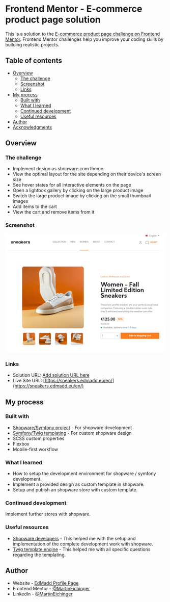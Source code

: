 # Frontend Mentor - E-commerce product page solution

This is a solution to the [E-commerce product page challenge on Frontend Mentor](https://www.frontendmentor.io/challenges/ecommerce-product-page-UPsZ9MJp6). Frontend Mentor challenges help you improve your coding skills by building realistic projects.

## Table of contents

- [Overview](#overview)
     - [The challenge](#the-challenge)
     - [Screenshot](#screenshot)
     - [Links](#links)
- [My process](#my-process)
     - [Built with](#built-with)
     - [What I learned](#what-i-learned)
     - [Continued development](#continued-development)
     - [Useful resources](#useful-resources)
- [Author](#author)
- [Acknowledgments](#acknowledgments)

## Overview

### The challenge

- Implement design as shopware.com theme.
- View the optimal layout for the site depending on their device's screen size
- See hover states for all interactive elements on the page
- Open a lightbox gallery by clicking on the large product image
- Switch the large product image by clicking on the small thumbnail images
- Add items to the cart
- View the cart and remove items from it

### Screenshot

![](./screenshot.jpg)

### Links

- Solution URL: [Add solution URL here](https://your-solution-url.com)
- Live Site URL: [https://sneakers.edmadd.eu/en/](https://sneakers.edmadd.eu/en/)

## My process

### Built with

- [Shopware/Symfony project](https://developers.shopware.com/) - For shopware development
- [Symfony/Twig templating](https://twig.symfony.com/) - For custom shopware design
- SCSS custom properties
- Flexbox
- Mobile-first workflow

### What I learned

- How to setup the development environment for shopware / symfony development.
- Implement a provided design as custom template in shopware.
- Setup and pubish an shopware store with custom template.

### Continued development

Implement further stores with shopware.

### Useful resources

- [Shopware developers](https://developers.shopware.com/) - This helped me with the setup and implementation of the complete development work with shopware.
- [Twig template engine](https://twig.symfony.com/) - This helped me with all specific questions regarding the templating.

## Author

- Website - [EdMadd Profile Page](https://profilepage.edmadd.eu/)
- Frontend Mentor - [@MartinEichinger](https://www.frontendmentor.io/profile/MartinEichinger)
- LinkedIn - [@MartinEichinger](https://www.linkedin.com/in/martin-eichinger-31a53a201/)
